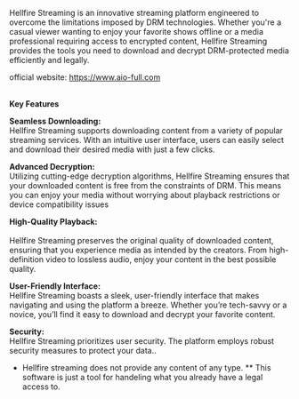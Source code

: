 Hellfire Streaming is an innovative streaming platform engineered to overcome the limitations imposed by DRM technologies. Whether you're a casual viewer wanting to enjoy your favorite shows offline or a media professional requiring access to encrypted content, Hellfire Streaming provides the tools you need to download and decrypt DRM-protected media efficiently and legally.
<br>

official website: <a href="https://www.aio-full.com">https://www.aio-full.com</a>

<br>
<b>Key Features</b>

<b>Seamless Downloading:</b><br>
Hellfire Streaming supports downloading content from a variety of popular streaming services. With an intuitive user interface, users can easily select and download their desired media with just a few clicks.

<b>Advanced Decryption:</b><br> 
Utilizing cutting-edge decryption algorithms, Hellfire Streaming ensures that your downloaded content is free from the constraints of DRM. This means you can enjoy your media without worrying about playback restrictions or device compatibility issues

<b>High-Quality Playback:</b><br>  
Hellfire Streaming preserves the original quality of downloaded content, ensuring that you experience media as intended by the creators. From high-definition video to lossless audio, enjoy your content in the best possible quality.

<b>User-Friendly Interface:</b><br> 
Hellfire Streaming boasts a sleek, user-friendly interface that makes navigating and using the platform a breeze. Whether you’re tech-savvy or a novice, you’ll find it easy to download and decrypt your favorite content.

<b>Security:</b><br> 
Hellfire Streaming prioritizes user security. The platform employs robust security measures to protect your data..

* Hellfire streaming does not provide any content of any type.
** This software is just a tool for handeling what you already have a legal access to.
